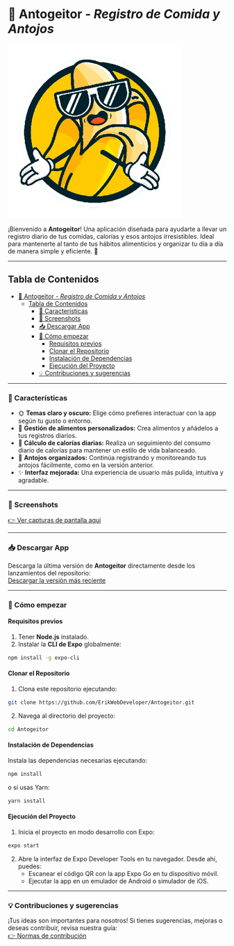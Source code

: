 # 🍌 Antogeitor - *Registro de Comida y Antojos* 

![Logo Antogeitor](./assets/repo-logo.png)

¡Bienvenido a **Antogeitor**! Una aplicación diseñada para ayudarte a llevar un registro diario de tus comidas, calorías y esos antojos irresistibles. Ideal para mantenerte al tanto de tus hábitos alimenticios y organizar tu día a día de manera simple y eficiente. 🌟

---

## Tabla de Contenidos
- [🍌 Antogeitor - *Registro de Comida y Antojos*](#-antogeitor---registro-de-comida-y-antojos)
  - [Tabla de Contenidos](#tabla-de-contenidos)
    - [🌟 Características](#-características)
    - [📱 Screenshots](#-screenshots)
    - [📥 Descargar App](#-descargar-app)
    - [🚀 Cómo empezar](#-cómo-empezar)
      - [Requisitos previos](#requisitos-previos)
      - [Clonar el Repositorio](#clonar-el-repositorio)
      - [Instalación de Dependencias](#instalación-de-dependencias)
      - [Ejecución del Proyecto](#ejecución-del-proyecto)
    - [💡 Contribuciones y sugerencias](#-contribuciones-y-sugerencias)

---

### 🌟 Características

- 🌞 **Temas claro y oscuro:** Elige cómo prefieres interactuar con la app según tu gusto o entorno.
- 🍴 **Gestión de alimentos personalizados:** Crea alimentos y añádelos a tus registros diarios.
- 🔢 **Cálculo de calorías diarias:** Realiza un seguimiento del consumo diario de calorías para mantener un estilo de vida balanceado.
- 🤤 **Antojos organizados:** Continúa registrando y monitoreando tus antojos fácilmente, como en la versión anterior.
- ✨ **Interfaz mejorada:** Una experiencia de usuario más pulida, intuitiva y agradable.

---

### 📱 Screenshots

[👉 Ver capturas de pantalla aquí](./SCREENSHOTS.md)

---

### 📥 Descargar App

Descarga la última versión de **Antogeitor** directamente desde los lanzamientos del repositorio:  
[Descargar la versión más reciente](https://github.com/ErikWebDeveloper/Antogeitor/releases)

---

### 🚀 Cómo empezar

#### Requisitos previos

1. Tener **Node.js** instalado.
2. Instalar la **CLI de Expo** globalmente:

```bash
npm install -g expo-cli
```

#### Clonar el Repositorio

1. Clona este repositorio ejecutando:

```bash
git clone https://github.com/ErikWebDeveloper/Antogeitor.git
```

2. Navega al directorio del proyecto:

```bash
cd Antogeitor
```

#### Instalación de Dependencias

Instala las dependencias necesarias ejecutando:

```bash
npm install
```
o si usas Yarn:

```bash
yarn install
```

#### Ejecución del Proyecto

1. Inicia el proyecto en modo desarrollo con Expo:

```bash
expo start
```

2. Abre la interfaz de Expo Developer Tools en tu navegador. Desde ahí, puedes:
   - Escanear el código QR con la app Expo Go en tu dispositivo móvil.
   - Ejecutar la app en un emulador de Android o simulador de iOS.

---

### 💡 Contribuciones y sugerencias

¡Tus ideas son importantes para nosotros! Si tienes sugerencias, mejoras o deseas contribuir, revisa nuestra guía:  
[👉 Normas de contribución](./CONTRIBUTING.md)  